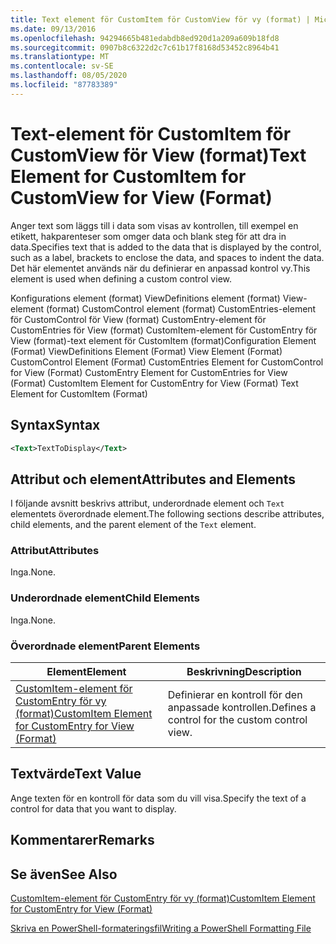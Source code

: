 ```yaml
---
title: Text element för CustomItem för CustomView för vy (format) | Microsoft Docs
ms.date: 09/13/2016
ms.openlocfilehash: 94294665b481edabdb8ed920d1a209a609b18fd8
ms.sourcegitcommit: 0907b8c6322d2c7c61b17f8168d53452c8964b41
ms.translationtype: MT
ms.contentlocale: sv-SE
ms.lasthandoff: 08/05/2020
ms.locfileid: "87783389"
---
```

# <a name="text-element-for-customitem-for-customview-for-view-format"></a><span data-ttu-id="3ac29-102">Text-element för CustomItem för CustomView för View (format)</span><span class="sxs-lookup"><span data-stu-id="3ac29-102">Text Element for CustomItem for CustomView for View (Format)</span></span>

<span data-ttu-id="3ac29-103">Anger text som läggs till i data som visas av kontrollen, till exempel en etikett, hakparenteser som omger data och blank steg för att dra in data.</span><span class="sxs-lookup"><span data-stu-id="3ac29-103">Specifies text that is added to the data that is displayed by the control, such as a label, brackets to enclose the data, and spaces to indent the data.</span></span> <span data-ttu-id="3ac29-104">Det här elementet används när du definierar en anpassad kontrol vy.</span><span class="sxs-lookup"><span data-stu-id="3ac29-104">This element is used when defining a custom control view.</span></span>

<span data-ttu-id="3ac29-105">Konfigurations element (format) ViewDefinitions element (format) View-element (format) CustomControl element (format) CustomEntries-element för CustomControl för View (format) CustomEntry-element för CustomEntries för View (format) CustomItem-element för CustomEntry för View (format)-text element för CustomItem (format)</span><span class="sxs-lookup"><span data-stu-id="3ac29-105">Configuration Element (Format) ViewDefinitions Element (Format) View Element (Format) CustomControl Element (Format) CustomEntries Element for CustomControl for View (Format) CustomEntry Element for CustomEntries for View (Format) CustomItem Element for CustomEntry for View (Format) Text Element for CustomItem (Format)</span></span>

## <a name="syntax"></a><span data-ttu-id="3ac29-106">Syntax</span><span class="sxs-lookup"><span data-stu-id="3ac29-106">Syntax</span></span>

```xml
<Text>TextToDisplay</Text>
```

## <a name="attributes-and-elements"></a><span data-ttu-id="3ac29-107">Attribut och element</span><span class="sxs-lookup"><span data-stu-id="3ac29-107">Attributes and Elements</span></span>

<span data-ttu-id="3ac29-108">I följande avsnitt beskrivs attribut, underordnade element och `Text` elementets överordnade element.</span><span class="sxs-lookup"><span data-stu-id="3ac29-108">The following sections describe attributes, child elements, and the parent element of the `Text` element.</span></span>

### <a name="attributes"></a><span data-ttu-id="3ac29-109">Attribut</span><span class="sxs-lookup"><span data-stu-id="3ac29-109">Attributes</span></span>

<span data-ttu-id="3ac29-110">Inga.</span><span class="sxs-lookup"><span data-stu-id="3ac29-110">None.</span></span>

### <a name="child-elements"></a><span data-ttu-id="3ac29-111">Underordnade element</span><span class="sxs-lookup"><span data-stu-id="3ac29-111">Child Elements</span></span>

<span data-ttu-id="3ac29-112">Inga.</span><span class="sxs-lookup"><span data-stu-id="3ac29-112">None.</span></span>

### <a name="parent-elements"></a><span data-ttu-id="3ac29-113">Överordnade element</span><span class="sxs-lookup"><span data-stu-id="3ac29-113">Parent Elements</span></span>

|<span data-ttu-id="3ac29-114">Element</span><span class="sxs-lookup"><span data-stu-id="3ac29-114">Element</span></span>|<span data-ttu-id="3ac29-115">Beskrivning</span><span class="sxs-lookup"><span data-stu-id="3ac29-115">Description</span></span>|
|-------------|-----------------|
|[<span data-ttu-id="3ac29-116">CustomItem-element för CustomEntry för vy (format)</span><span class="sxs-lookup"><span data-stu-id="3ac29-116">CustomItem Element for CustomEntry for View (Format)</span></span>](./customitem-element-for-customentry-for-customcontrol-for-view-format.md)|<span data-ttu-id="3ac29-117">Definierar en kontroll för den anpassade kontrollen.</span><span class="sxs-lookup"><span data-stu-id="3ac29-117">Defines a control for the custom control view.</span></span>|

## <a name="text-value"></a><span data-ttu-id="3ac29-118">Textvärde</span><span class="sxs-lookup"><span data-stu-id="3ac29-118">Text Value</span></span>

<span data-ttu-id="3ac29-119">Ange texten för en kontroll för data som du vill visa.</span><span class="sxs-lookup"><span data-stu-id="3ac29-119">Specify the text of a control for data that you want to display.</span></span>

## <a name="remarks"></a><span data-ttu-id="3ac29-120">Kommentarer</span><span class="sxs-lookup"><span data-stu-id="3ac29-120">Remarks</span></span>

## <a name="see-also"></a><span data-ttu-id="3ac29-121">Se även</span><span class="sxs-lookup"><span data-stu-id="3ac29-121">See Also</span></span>

[<span data-ttu-id="3ac29-122">CustomItem-element för CustomEntry för vy (format)</span><span class="sxs-lookup"><span data-stu-id="3ac29-122">CustomItem Element for CustomEntry for View (Format)</span></span>](./customitem-element-for-customentry-for-customcontrol-for-view-format.md)

[<span data-ttu-id="3ac29-123">Skriva en PowerShell-formateringsfil</span><span class="sxs-lookup"><span data-stu-id="3ac29-123">Writing a PowerShell Formatting File</span></span>](./writing-a-powershell-formatting-file.md)

